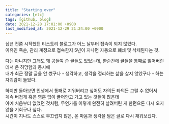 ```yaml
---
title: "Starting over"
categories: [etc]
tags: [github, blog]
date: 2021-12-28 17:01:00 +0900
last_modified_at: 2021-12-29 21:24:00 +0900
---
```

십년 전쯤 시작했던 티스토리 블로그가 어느 날부터 접속이 되지 않았다.  
이유인 즉슨, 관리 계정으로 접속한지 5년이 지나면 자동으로 폐쇄 및 삭제된다는 것.


다는 아니지만 그래도 꽤 공들여 쓴 글들도 있었는데, 한순간에 글들을 통째로 잃어버린 데서 온 허망함과 동시에  
내가 최근 정말 글을 안 썼구나 - 생각하고, 생각을 정리하는 삶을 살지 않았구나 - 하는 자괴감이 들었다.


하지만 돌아보면 인생에서 통째로 지워버리고 싶어도 자의든 타의든 그럴 수 없어서  
계속 버겁게 혹은 영혼 없이 끌어안고 가고 있는 것들이 많은데  
아예 처음부터 없었던 것처럼, 무언가를 이렇게 완전히 날려버린 게 한편으론 다시 오지 않을 기회구나 싶다.  
시간이 지나도 스스로 부끄럽지 않은, 온 마음과 생각을 담은 글로 다시 채워보겠다.
